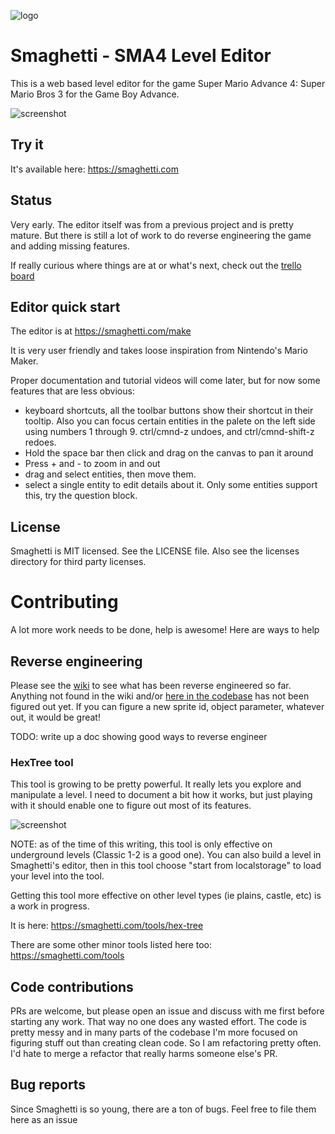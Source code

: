 ![logo](https://github.com/city41/smaghetti/blob/main/illustrations/logo_140.png?raw=true)
# Smaghetti - SMA4 Level Editor

This is a web based level editor for the game Super Mario Advance 4: Super Mario Bros 3 for the Game Boy Advance.

![screenshot](https://github.com/city41/smaghetti/blob/main/screenshot.png?raw=true)

## Try it

It's available here: https://smaghetti.com

## Status

Very early. The editor itself was from a previous project and is pretty mature. But there is still a lot of work to do reverse engineering the game and adding missing features.

If really curious where things are at or what's next, check out the [trello board](https://trello.com/b/SKzcVqgT/smaghetti)

## Editor quick start

The editor is at https://smaghetti.com/make

It is very user friendly and takes loose inspiration from Nintendo's Mario Maker. 

Proper documentation and tutorial videos will come later, but for now some features that are less obvious:

* keyboard shortcuts, all the toolbar buttons show their shortcut in their tooltip. Also you can focus certain entities in the palete on the left side using numbers 1 through 9. ctrl/cmnd-z undoes, and ctrl/cmnd-shift-z redoes.
* Hold the space bar then click and drag on the canvas to pan it around
* Press + and - to zoom in and out
* drag and select entities, then move them.
* select a single entity to edit details about it. Only some entities support this, try the question block.

## License

Smaghetti is MIT licensed. See the LICENSE file. Also see the licenses directory for third party licenses.

# Contributing

A lot more work needs to be done, help is awesome! Here are ways to help

## Reverse engineering

Please see the [wiki](https://github.com/city41/smaghetti/wiki) to see what has been reverse engineered so far. Anything not found in the wiki and/or [here in the codebase](https://github.com/city41/smaghetti/tree/main/src/entities) has not been figured out yet. If you can figure a new sprite id, object parameter, whatever out, it would be great!

TODO: write up a doc showing good ways to reverse engineer

### HexTree tool

This tool is growing to be pretty powerful. It really lets you explore and manipulate a level. I need to document a bit how it works, but just playing with it should enable one to figure out most of its features.

![screenshot](https://github.com/city41/smaghetti/blob/main/hexTreeScreenshot.png?raw=true)

NOTE: as of the time of this writing, this tool is only effective on underground levels (Classic 1-2 is a good one). You can also build a level in Smaghetti's editor, then in this tool choose "start from localstorage" to load your level into the tool.

Getting this tool more effective on other level types (ie plains, castle, etc) is a work in progress.

It is here: https://smaghetti.com/tools/hex-tree

There are some other minor tools listed here too: https://smaghetti.com/tools

## Code contributions

PRs are welcome, but please open an issue and discuss with me first before starting any work. That way no one does any wasted effort. The code is pretty messy and in many parts of the codebase I'm more focused on figuring stuff out than creating clean code. So I am refactoring pretty often. I'd hate to merge a refactor that really harms someone else's PR.

## Bug reports

Since Smaghetti is so young, there are a ton of bugs. Feel free to file them here as an issue


